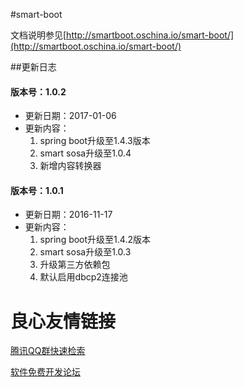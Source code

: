 #smart-boot

文档说明参见[http://smartboot.oschina.io/smart-boot/](http://smartboot.oschina.io/smart-boot/)

##更新日志
#### 版本号：1.0.2  
- 更新日期：2017-01-06  
- 更新内容：
	1. spring boot升级至1.4.3版本
	2. smart sosa升级至1.0.4
	3. 新增内容转换器

#### 版本号：1.0.1  
- 更新日期：2016-11-17  
- 更新内容：
	1. spring boot升级至1.4.2版本
	2. smart sosa升级至1.0.3
	3. 升级第三方依赖包
	4. 默认启用dbcp2连接池
	  


 # 良心友情链接

[腾讯QQ群快速检索](http://u.720life.cn/s/8cf73f7c)

[软件免费开发论坛](http://u.720life.cn/s/bbb01dc0)